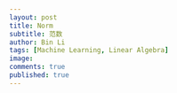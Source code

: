 ```yaml
---
layout: post
title: Norm
subtitle: 范数
author: Bin Li
tags: [Machine Learning, Linear Algebra]
image: 
comments: true
published: true
---
```


